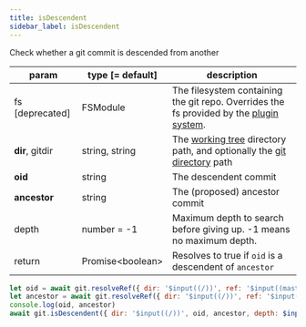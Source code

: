 ```yaml
---
title: isDescendent
sidebar_label: isDescendent
---
```


Check whether a git commit is descended from another

| param           | type [= default]   | description                                                                                                    |
| --------------- | ------------------ | -------------------------------------------------------------------------------------------------------------- |
| fs [deprecated] | FSModule           | The filesystem containing the git repo. Overrides the fs provided by the [plugin system](./plugin_fs.md).      |
| **dir**, gitdir | string, string     | The [working tree](dir-vs-gitdir.md) directory path, and optionally the [git directory](dir-vs-gitdir.md) path |
| **oid**         | string             | The descendent commit                                                                                          |
| **ancestor**    | string             | The (proposed) ancestor commit                                                                                 |
| depth           | number = -1        | Maximum depth to search before giving up. -1 means no maximum depth.                                           |
| return          | Promise\<boolean\> | Resolves to true if `oid` is a descendent of `ancestor`                                                        |

```js live
let oid = await git.resolveRef({ dir: '$input((/))', ref: '$input((master))' })
let ancestor = await git.resolveRef({ dir: '$input((/))', ref: '$input((v0.20.0))' })
console.log(oid, ancestor)
await git.isDescendent({ dir: '$input((/))', oid, ancestor, depth: $input((-1)) })
```